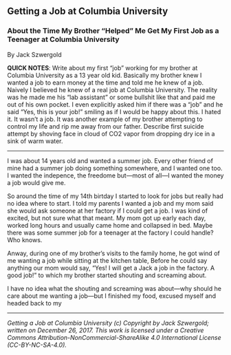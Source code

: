 ## Getting a Job at Columbia University
### About the Time My Brother “Helped” Me Get My First Job as a Teenager at Columbia University

By Jack Szwergold

**QUICK NOTES**: Write about my first “job” working for my brother at Columbia University as a 13 year old kid. Basically my brother knew I wanted a job to earn money at the time and told me he knew of a job. Naively I believed he knew of a real job at Columbia University. The reality was he made me his “lab assistant” or some bullshit like that and paid me out of his own pocket. I even explicitly asked him if there was a “job” and he said “Yes, this is your job!” smiling as if I would be happy about this. I hated it. It wasn’t a job. It was another example of my brother attempting to control my life and rip me away from our father. Describe first suicide attempt by shoving face in cloud of CO2 vapor from dropping dry ice in a sink of warm water.

***

I was about 14 years old and wanted a summer job. Every other friend of mine had a summer job doing something somewhere, and I wanted one too. I wanted the indepence, the freedome but—most of all—I wanted the money a job would give me.

So around the time of my 14th birtday I started to look for jobs but really had no idea where to start. I told my parents I wanted a job and my mom said she would ask someone at her factory if I could get a job. I was kind of excited, but not sure what that meant. My mom got up early each day, worked long hours and usually came home and collapsed in bed. Maybe there was some summer job for a teenager at the factory I could handle? Who knows.

Anway, during one of my brother’s visits to the family home, he got wind of me wanting a job while sitting at the kitchen table, Before he could say anything our mom would say, “Yes! I will get a Jack a job in the factory. A good job!” to which my brother started shouting and screaming about.

I have no idea what the shouting and screaming was about—why should he care about me wanting a job—but I finished my food, excused myself and headed back to my


***

*Getting a Job at Columbia University (c) Copyright by Jack Szwergold; written on December 26, 2017. This work is licensed under a Creative Commons Attribution-NonCommercial-ShareAlike 4.0 International License (CC-BY-NC-SA-4.0).*
